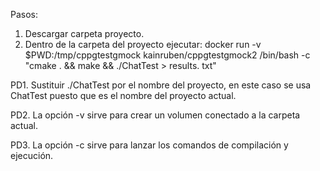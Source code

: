 Pasos:
1. Descargar carpeta proyecto.
2. Dentro de la carpeta del proyecto ejecutar:
docker run -v $PWD:/tmp/cppgtestgmock kainruben/cppgtestgmock2 /bin/bash -c "cmake . && make && ./ChatTest > results.
txt"

PD1. Sustituir ./ChatTest por el nombre del proyecto, en este caso se usa ChatTest puesto que es el nombre del proyecto actual.

PD2. La opción -v sirve para crear un volumen conectado a la carpeta actual.

PD3. La opción -c sirve para lanzar los comandos de compilación y ejecución. 


